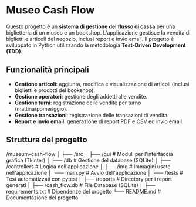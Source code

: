 # Museo Cash Flow

Questo progetto è un **sistema di gestione del flusso di cassa** per una biglietteria di un museo e un bookshop. L'applicazione gestisce la vendita di biglietti e articoli del negozio, inclusi report e invio email. Il progetto è sviluppato in Python utilizzando la metodologia **Test-Driven Development (TDD)**.

## Funzionalità principali

- **Gestione articoli**: aggiunta, modifica e visualizzazione di articoli (inclusi biglietti e prodotti del bookshop).
- **Gestione operatori**: gestione degli addetti alle vendite.
- **Gestione turni**: registrazione delle vendite per turno (mattina/pomeriggio).
- **Gestione transazioni**: registrazione delle transazioni di vendita.
- **Report e invio email**: generazione di report PDF e CSV ed invio email.

## Struttura del progetto

/museum-cash-flow
│
├── /src
│   ├── /gui                   # Moduli per l'interfaccia grafica (Tkinter)
│   ├── /db                    # Gestione del database (SQLite)
│   ├── /controllers           # Logica dell'applicazione
│   ├── /img                   # Immagini usate nell'applicazione
│   └── main.py                # Avvio dell'applicazione
│
├── /tests                     # Test automatizzati con pytest
│
├── /reports                    # Directory per i report generati
│
├── /cash_flow.db               # File Database (SQLite)
│
├── requirements.txt            # Dipendenze del progetto
└── README.md                   # Documentazione del progetto